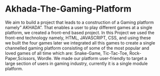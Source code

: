 # Akhada-The-Gaming-Platform
We aim to build a project that leads to a construction of a Gaming platform namely” AKHADA”. That enables a user to play different games at a single platform, we created a front-end based project. In this Project we used the front-end technology namely, HTML, JAVASCRIPT, CSS, and using these we built the four games later we integrated all this games to create a single channelled gaming platform consisting of some of the most popular and loved games of all time which are: Snake-Game, Tic-Tac-Toe, Rock-Paper,Scissors, Wordle. We made our platform user-friendly to target a large section of users in gaming industry, currently it is a single module platform.

